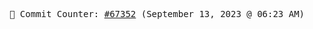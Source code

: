 <p align="center">
    <samp>
        📮 Commit Counter: <a href="https://github.com/Javascript-void0/Javascript-void0/commits/main">#67352</a> (September 13, 2023 @ 06:23 AM)
    </samp>
</p>